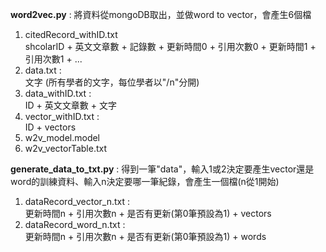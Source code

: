 **word2vec.py** : 將資料從mongoDB取出，並做word to vector，會產生6個檔<br>
1. citedRecord_withID.txt<br>
    shcolarID + 英文文章數 + 記錄數 + 更新時間0 + 引用次數0 + 更新時間1 + 引用次數1 + ...<br>
2.  data.txt :<br>
    文字 (所有學者的文字，每位學者以"/n"分開)<br>
3. data_withID.txt :<br>
    ID + 英文文章數 + 文字<br>
4. vector_withID.txt :<br>
    ID + vectors<br>
5. w2v_model.model<br>
6. w2v_vectorTable.txt<br>

**generate_data_to_txt.py** : 得到一筆"data"，輸入1或2決定要產生vector還是word的訓練資料、輸入n決定要哪一筆紀錄，會產生一個檔(n從1開始)<br>
1. dataRecord_vector_n.txt :<br>
    更新時間n + 引用次數n + 是否有更新(第0筆預設為1) + vectors<br>
2. dataRecord_word_n.txt : <br>
    更新時間n + 引用次數n + 是否有更新(第0筆預設為1) + words<br>
